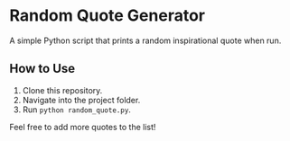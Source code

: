 # Random Quote Generator

A simple Python script that prints a random inspirational quote when run.

## How to Use
1. Clone this repository.
2. Navigate into the project folder.
3. Run `python random_quote.py`.

Feel free to add more quotes to the list!
